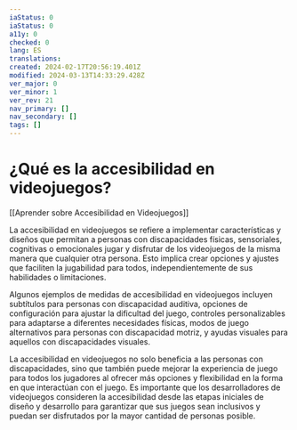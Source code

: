 ```yaml
---
iaStatus: 0
iaStatus: 0
a11y: 0
checked: 0
lang: ES
translations: 
created: 2024-02-17T20:56:19.401Z
modified: 2024-03-13T14:33:29.428Z
ver_major: 0
ver_minor: 1
ver_rev: 21
nav_primary: []
nav_secondary: []
tags: []
---
```

# ¿Qué es la accesibilidad en videojuegos?

[[Aprender sobre Accesibilidad en Videojuegos]]

La accesibilidad en videojuegos se refiere a implementar características y diseños que permitan a personas con discapacidades físicas, sensoriales, cognitivas o emocionales jugar y disfrutar de los videojuegos de la misma manera que cualquier otra persona. Esto implica crear opciones y ajustes que faciliten la jugabilidad para todos, independientemente de sus habilidades o limitaciones.

Algunos ejemplos de medidas de accesibilidad en videojuegos incluyen subtítulos para personas con discapacidad auditiva, opciones de configuración para ajustar la dificultad del juego, controles personalizables para adaptarse a diferentes necesidades físicas, modos de juego alternativos para personas con discapacidad motriz, y ayudas visuales para aquellos con discapacidades visuales.

La accesibilidad en videojuegos no solo beneficia a las personas con discapacidades, sino que también puede mejorar la experiencia de juego para todos los jugadores al ofrecer más opciones y flexibilidad en la forma en que interactúan con el juego. Es importante que los desarrolladores de videojuegos consideren la accesibilidad desde las etapas iniciales de diseño y desarrollo para garantizar que sus juegos sean inclusivos y puedan ser disfrutados por la mayor cantidad de personas posible.
